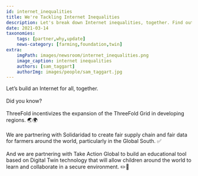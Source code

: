 ```yaml
---
id: internet_inequalities
title: We're Tackling Internet Inequalities
description: Let's break down Internet inequalities, together. Find out how ThreeFold is already collaborating to make this a reality!
date: 2021-03-14
taxonomies:
    tags: [partner,why,update]
    news-category: [farming,foundation,twin]
extra:
    imgPath: images/newsroom/internet_inequalities.png
    image_caption: internet inequalities
    authors: [sam_taggart]
    authorImg: images/people/sam_taggart.jpg
---
```


Let’s build an Internet for all, together.
<br/>
<br/>
Did you know?
<br/>
<br/>
ThreeFold incentivizes the expansion of the ThreeFold Grid in developing regions. 🌏🌍
<br/>
<br/>
We are partnering with Solidaridad to create fair supply chain and fair data for farmers around the world, particularly in the Global South. ✅
<br/>
<br/>
And we are partnering with Take Action Global to build an educational tool based on Digital Twin technology that will allow children around the world to learn and collaborate in a secure environment. ✏️📖
